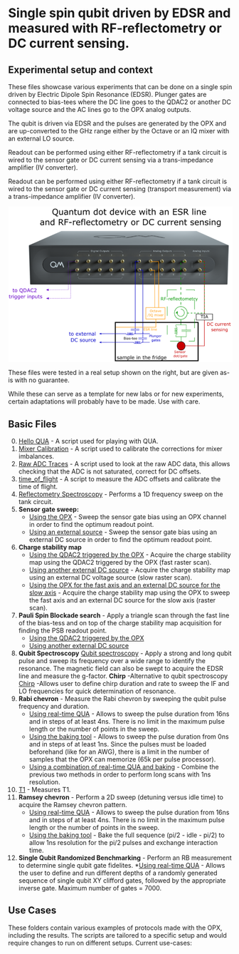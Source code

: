 # Single spin qubit driven by EDSR and measured with RF-reflectometry or DC current sensing.

## Experimental setup and context


These files showcase various experiments that can be done on a single spin driven by Electric Dipole Spin Resonance (EDSR).
Plunger gates are connected to bias-tees where the DC line goes to the QDAC2 or another DC voltage source and the AC 
lines go to the OPX analog outputs.

The qubit is driven via EDSR and the pulses are generated by the OPX and are up-converted to the GHz range either by 
the Octave or an IQ mixer with an external LO source.

Readout can be performed using either RF-reflectometry if a tank circuit is wired to the sensor gate or DC current sensing via a trans-impedance amplifier (IV converter).

Readout can be performed using either RF-reflectometry if a tank circuit is wired to the sensor gate or DC current 
sensing (transport measurement) via a trans-impedance amplifier (IV converter).

<img align="center" src="schematic.PNG" alt="drawing" width="800"/>

These files were tested in a real setup shown on the right, but are given as-is with no guarantee.

While these can serve as a template for new labs or for new experiments, certain adaptations will probably have to be 
made. Use with care.

## Basic Files
0. [Hello QUA](00_hello_qua.py) - A script used for playing with QUA.
1. [Mixer Calibration](01_manual_mixer_calibration.py) - A script used to calibrate the corrections for mixer imbalances.
2. [Raw ADC Traces](02_raw_adc_traces.py) - A script used to look at the raw ADC data, this allows checking that the ADC 
is not saturated, correct for DC offsets.
3. [time_of_flight](03_time_of_flight_RF.py) - A script to measure the ADC offsets and calibrate the time of flight.
4. [Reflectometry Spectroscopy](04_reflectometry_spectroscopy.py) - Performs a 1D frequency sweep on the tank circuit.
5. **Sensor gate sweep:**
    * [Using the OPX](05_sensor_gate_sweep_OPX.py) - Sweep the sensor gate bias using an OPX channel in order to find the optimum readout point.
    * [Using an external source](05_sensor_gate_sweep_DC_source.py) - Sweep the sensor gate bias using an external DC source in order to find the optimum readout point.
6. **Charge stability map**
    * [Using the QDAC2 triggered by the OPX](06_charge_stability_map_with_triggered_qdac2.py) - Acquire the charge stability map using the QDAC2 triggered by the OPX (fast raster scan).
    * [Using another external DC source](06_charge_stability_map_external_dc_source.py) - Acquire the charge stability map using an external DC voltage source (slow raster scan).
    * [Using the OPX for the fast axis and an external DC source for the slow axis](06_charge_stability_map_opx_and_dc_source.py) - Acquire the charge stability map using the OPX to sweep the fast axis and an external DC source for the slow axis (raster scan).
7. **Pauli Spin Blockade search** - Apply a triangle scan through the fast line of the bias-tess and on top of the charge stability map acquisition for finding the PSB readout point.
    * [Using the QDAC2 triggered by the OPX](07_PSB_search_qdac2_triggered.py)
    * [Using another external DC source](07_PSB_search_external_dc_source.py)
8. **Qubit Spectroscopy**
    [Qubit spectroscopy](08a_qubit_spectroscopy.py) - Apply a strong and long qubit pulse and sweep its frequency over a wide range to identify the resonance. The magnetic field can also be swept to acquire the EDSR line and measure the g-factor.
    **Chirp** -Alternative to qubit spectroscopy
    [Chirp](8b_qubit_spectroscopy_with_chirp.py) -Allows user to define chirp duration and rate to sweep the IF and LO frequencies for quick determination of resonance.
9. **Rabi chevron** - Measure the Rabi chevron by sweeping the qubit pulse frequency and duration. 
    * [Using real-time QUA](09a_rabi_chevron_qua.py) - Allows to sweep the pulse duration from 16ns and in steps of at least 4ns. There is no limit in the maximum pulse length or the number of points in the sweep.
    * [Using the baking tool](09b_rabi_chevron_baking.py) - Allows to sweep the pulse duration from 0ns and in steps of at least 1ns. Since the pulses must be loaded beforehand (like for an AWG), there is a limit in the number of samples that the OPX can memorize (65k per pulse processor).
    * [Using a combination of real-time QUA and baking](09c_rabi_chevron_baking+qua.py) - Combine the previous two methods in order to perform long scans with 1ns resolution.
10. [T1](10_T1.py) - Measures T1.
11. **Ramsey chevron** - Perform a 2D sweep (detuning versus idle time) to acquire the Ramsey chevron pattern.
    * [Using real-time QUA](11a_ramsey_chevron_4ns.py) - Allows to sweep the pulse duration from 16ns and in steps of at least 4ns. There is no limit in the maximum pulse length or the number of points in the sweep.
    * [Using the baking tool](11b_ramsey_chevron_full_baking.py) - Bake the full sequence (pi/2 - idle - pi/2) to allow 1ns resolution for the pi/2 pulses and exchange interaction time.
12. **Single Qubit Randomized Benchmarking** - Perform an RB measurement to determine single qubit gate fidelites.
    *[Using real-time QUA](12_randomized_benchmarking_single_qubit.py) - Allows the user to define and run different depths 
    of a randomly generated sequence of single qubit XY clifford gates, followed by the appropriate inverse gate. Maximum number of gates = 7000.

## Use Cases

These folders contain various examples of protocols made with the OPX, including the results. The scripts are tailored to
a specific setup and would require changes to run on different setups. Current use-cases:

